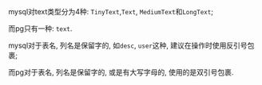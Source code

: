 mysql对text类型分为4种: `TinyText`,`Text`, `MediumText`和`LongText`;

而pg只有一种: `text`.

mysql对于表名, 列名是保留字的, 如`desc`, `user`这种, 建议在操作时使用反引号包裹;

而pg对于表名, 列名是保留字的, 或是有大写字母的, 使用的是双引号包裹.